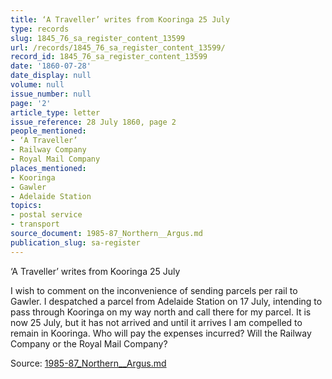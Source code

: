 ```yaml
---
title: ‘A Traveller’ writes from Kooringa 25 July
type: records
slug: 1845_76_sa_register_content_13599
url: /records/1845_76_sa_register_content_13599/
record_id: 1845_76_sa_register_content_13599
date: '1860-07-28'
date_display: null
volume: null
issue_number: null
page: '2'
article_type: letter
issue_reference: 28 July 1860, page 2
people_mentioned:
- ‘A Traveller’
- Railway Company
- Royal Mail Company
places_mentioned:
- Kooringa
- Gawler
- Adelaide Station
topics:
- postal service
- transport
source_document: 1985-87_Northern__Argus.md
publication_slug: sa-register
---
```


‘A Traveller’ writes from Kooringa 25 July

I wish to comment on the inconvenience of sending parcels per rail to Gawler.  I despatched a parcel from Adelaide Station on 17 July, intending to pass through Kooringa on my way north and call there for my parcel.  It is now 25 July, but it has not arrived and until it arrives I am compelled to remain in Kooringa.  Who will pay the expenses incurred?  Will the Railway Company or the Royal Mail Company?

Source: [1985-87_Northern__Argus.md](/downloads/markdown/1985-87_Northern__Argus.md)
